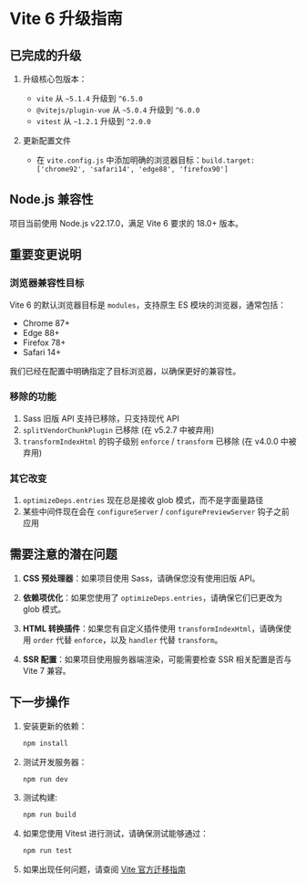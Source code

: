 # Vite 6 升级指南

## 已完成的升级

1. 升级核心包版本：
   - `vite` 从 `~5.1.4` 升级到 `^6.5.0`
   - `@vitejs/plugin-vue` 从 `~5.0.4` 升级到 `^6.0.0`
   - `vitest` 从 `~1.2.1` 升级到 `^2.0.0`

2. 更新配置文件
   - 在 `vite.config.js` 中添加明确的浏览器目标：`build.target: ['chrome92', 'safari14', 'edge88', 'firefox90']`

## Node.js 兼容性

项目当前使用 Node.js v22.17.0，满足 Vite 6 要求的 18.0+ 版本。

## 重要变更说明

### 浏览器兼容性目标

Vite 6 的默认浏览器目标是 `modules`，支持原生 ES 模块的浏览器，通常包括：

- Chrome 87+
- Edge 88+
- Firefox 78+
- Safari 14+

我们已经在配置中明确指定了目标浏览器，以确保更好的兼容性。

### 移除的功能

1. Sass 旧版 API 支持已移除，只支持现代 API
2. `splitVendorChunkPlugin` 已移除 (在 v5.2.7 中被弃用)
3. `transformIndexHtml` 的钩子级别 `enforce` / `transform` 已移除 (在 v4.0.0 中被弃用)

### 其它改变

1. `optimizeDeps.entries` 现在总是接收 glob 模式，而不是字面量路径
2. 某些中间件现在会在 `configureServer` / `configurePreviewServer` 钩子之前应用

## 需要注意的潜在问题

1. **CSS 预处理器**：如果项目使用 Sass，请确保您没有使用旧版 API。

2. **依赖项优化**：如果您使用了 `optimizeDeps.entries`，请确保它们已更改为 glob 模式。

3. **HTML 转换插件**：如果您有自定义插件使用 `transformIndexHtml`，请确保使用 `order` 代替 `enforce`，以及 `handler` 代替 `transform`。

4. **SSR 配置**：如果项目使用服务器端渲染，可能需要检查 SSR 相关配置是否与 Vite 7 兼容。

## 下一步操作

1. 安装更新的依赖：
   ```bash
   npm install
   ```

2. 测试开发服务器：
   ```bash
   npm run dev
   ```

3. 测试构建:
   ```bash
   npm run build
   ```

4. 如果您使用 Vitest 进行测试，请确保测试能够通过：
   ```bash
   npm run test
   ```

5. 如果出现任何问题，请查阅 [Vite 官方迁移指南](https://vite.dev/guide/migration)
